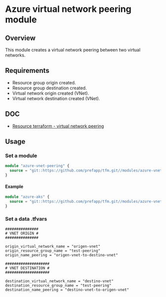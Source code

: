 # Azure virtual network peering module

## Overview

This module creates a virtual network peering between two virtual networks.

## Requirements

- Resource group origin created.
- Resource group destination created.
- Virtual network origin created (VNet).
- Virtual network destination created (VNet).

## DOC

- [Resource terraform - virtual network peering](https://registry.terraform.io/providers/hashicorp/azurerm/latest/docs/resources/virtual_network_peering)

## Usage

### Set a module

```terraform
module "azure-vnet-peering" {
  source = "git::https://github.com/prefapp/tfm.git//modules/azure-vnet-peering?ref=<version>"
}
```

#### Example

```terraform
module "azure-aks" {
  source = "git::https://github.com/prefapp/tfm.git//modules/azure-vnet-peering?ref=v1.2.3"
}
```

### Set a data .tfvars

```hcl
###############
# VNET ORIGIN #
###############

origin_virtual_network_name = "origen-vnet"
origin_resource_group_name = "test-peering"
origin_name_peering = "origen-vnet-to-destino-vnet"

####################
# VNET DESTINATION #
####################

destination_virtual_network_name = "destino-vnet"
destination_resource_group_name = "test-peering"
destination_name_peering = "destino-vnet-to-origen-vnet"
```
